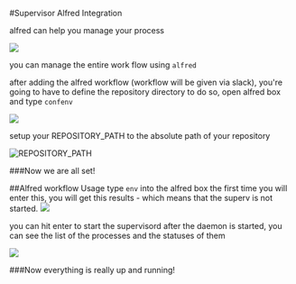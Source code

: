 #Supervisor Alfred Integration

alfred can help you manage your process

![](http://i.imgur.com/QpJYoQ3.png)

you can manage the entire work flow using `alfred`

after adding the alfred workflow (workflow will be given via slack), you're going to have to define the repository directory
to do so, open alfred box and type `confenv`

![](http://i.imgur.com/lefnDQO.png)

setup your REPOSITORY_PATH to the absolute path of your repository

![REPOSITORY_PATH](http://i.imgur.com/4Xai3Zy.png)

###Now we are all set!

##Alfred workflow Usage
type `env` into the alfred box
the first time you will enter this, you will get this results - which means that the superv is not started.
![](http://i.imgur.com/lJxJIQA.png)

you can hit enter to start the supervisord
after the daemon is started, you can see the list of the processes and the statuses of them

![](http://i.imgur.com/QpJYoQ3.png)

###Now everything is really up and running!

